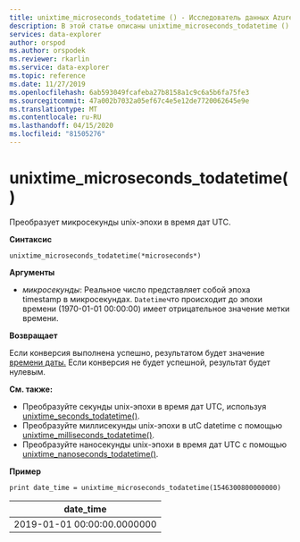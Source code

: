 ```yaml
---
title: unixtime_microseconds_todatetime () - Исследователь данных Azure (англ.) Документы Майкрософт
description: В этой статье описаны unixtime_microseconds_todatetime () в Azure Data Explorer.
services: data-explorer
author: orspod
ms.author: orspodek
ms.reviewer: rkarlin
ms.service: data-explorer
ms.topic: reference
ms.date: 11/27/2019
ms.openlocfilehash: 6ab593049fcafeba27b8158a1c9c6a5b6fa75fe3
ms.sourcegitcommit: 47a002b7032a05ef67c4e5e12de7720062645e9e
ms.translationtype: MT
ms.contentlocale: ru-RU
ms.lasthandoff: 04/15/2020
ms.locfileid: "81505276"
---
```

# <a name="unixtime_microseconds_todatetime"></a>unixtime_microseconds_todatetime()

Преобразует микросекунды unix-эпохи в время дат UTC.

**Синтаксис**

`unixtime_microseconds_todatetime(*microseconds*)`

**Аргументы**

* *микросекунды*: Реальное число представляет собой эпоха timestamp в микросекундах. `Datetime`что происходит до эпохи времени (1970-01-01 00:00:00) имеет отрицательное значение метки времени.

**Возвращает**

Если конверсия выполнена успешно, результатом будет значение [времени даты.](./scalar-data-types/datetime.md) Если конверсия не будет успешной, результат будет нулевым.

**См. также:**

* Преобразуйте секунды unix-эпохи в время дат UTC, используя [unixtime_seconds_todatetime()](unixtime-seconds-todatetimefunction.md).
* Преобразуйте миллисекунды unix-эпохи в utC datetime с помощью [unixtime_milliseconds_todatetime()](unixtime-milliseconds-todatetimefunction.md).
* Преобразуйте наносекунды unix-эпохи в время дат UTC с помощью [unixtime_nanoseconds_todatetime()](unixtime-nanoseconds-todatetimefunction.md).

**Пример**

```kusto
print date_time = unixtime_microseconds_todatetime(1546300800000000)
```

|date_time|
|---|
|2019-01-01 00:00:00.0000000|